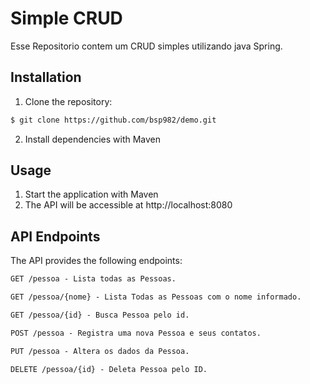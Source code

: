 # Simple CRUD
Esse Repositorio contem um CRUD simples utilizando java Spring. 


## Installation

1. Clone the repository:

```bash
$ git clone https://github.com/bsp982/demo.git
```

2. Install dependencies with Maven

## Usage

1. Start the application with Maven
2. The API will be accessible at http://localhost:8080


## API Endpoints
The API provides the following endpoints:

```markdown
GET /pessoa - Lista todas as Pessoas.

GET /pessoa/{nome} - Lista Todas as Pessoas com o nome informado.

GET /pessoa/{id} - Busca Pessoa pelo id.

POST /pessoa - Registra uma nova Pessoa e seus contatos.

PUT /pessoa - Altera os dados da Pessoa.

DELETE /pessoa/{id} - Deleta Pessoa pelo ID.
```
